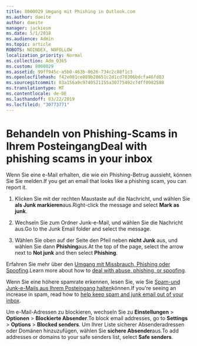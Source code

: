 ```yaml
---
title: 8000029 Umgang mit Phishing in Outlook.com
ms.author: daeite
author: daeite
manager: jackiesm
ms.date: 5/1/2018
ms.audience: Admin
ms.topic: article
ROBOTS: NOINDEX, NOFOLLOW
localization_priority: Normal
ms.collection: Adm_O365
ms.custom: 8000029
ms.assetid: 99ff945c-a5b0-463b-8626-734c2c88f1c3
ms.openlocfilehash: f42e001ce889b28651c2d1cd70306bdcfa46fd83
ms.sourcegitcommit: 03a156a9c9740521155a30775492c7dff0982588
ms.translationtype: MT
ms.contentlocale: de-DE
ms.lasthandoff: 03/22/2019
ms.locfileid: "30773771"
---
```

# <a name="deal-with-phishing-scams-in-your-inbox"></a><span data-ttu-id="9a121-102">Behandeln von Phishing-Scams in Ihrem Posteingang</span><span class="sxs-lookup"><span data-stu-id="9a121-102">Deal with phishing scams in your inbox</span></span>

<span data-ttu-id="9a121-103">Wenn Sie eine e-Mail erhalten, die wie ein Phishing-Betrug aussieht, können Sie Sie melden.</span><span class="sxs-lookup"><span data-stu-id="9a121-103">If you get an email that looks like a phishing scam, you can report it.</span></span>
  
1. <span data-ttu-id="9a121-104">Klicken Sie mit der rechten Maustaste auf die Nachricht, und wählen Sie **als Junk markieren**aus.</span><span class="sxs-lookup"><span data-stu-id="9a121-104">Right-click the message and select **Mark as junk**.</span></span> 
    
2. <span data-ttu-id="9a121-105">Wechseln Sie zum Ordner Junk-e-Mail, und wählen Sie die Nachricht aus.</span><span class="sxs-lookup"><span data-stu-id="9a121-105">Go to the Junk Email folder and select the message.</span></span>
    
3. <span data-ttu-id="9a121-106">Wählen Sie oben auf der Seite den Pfeil neben **nicht Junk** aus, und wählen Sie dann **Phishing**aus.</span><span class="sxs-lookup"><span data-stu-id="9a121-106">At the top of the page, select the arrow next to **Not junk** and then select **Phishing**.</span></span> 
    
<span data-ttu-id="9a121-107">Erfahren Sie mehr über den [Umgang mit Missbrauch, Phishing oder Spoofing](https://go.microsoft.com/fwlink/p/?linkid=873139).</span><span class="sxs-lookup"><span data-stu-id="9a121-107">Learn more about how to [deal with abuse, phishing, or spoofing](https://go.microsoft.com/fwlink/p/?linkid=873139).</span></span>
  
<span data-ttu-id="9a121-108">Wenn Sie eine höhere spamrate erkennen, lesen Sie, wie Sie [Spam-und Junk-e-Mails aus Ihrem Posteingang halten](https://go.microsoft.com/fwlink/p/?linkid=873140)können.</span><span class="sxs-lookup"><span data-stu-id="9a121-108">If you're seeing an increase in spam, read how to [help keep spam and junk email out of your inbox](https://go.microsoft.com/fwlink/p/?linkid=873140).</span></span>
  
<span data-ttu-id="9a121-109">Um e-Mail-Adressen zu blockieren, wechseln Sie zu **Einstellungen** \> **Optionen** \> **Blockierte Absender**.</span><span class="sxs-lookup"><span data-stu-id="9a121-109">To block email addresses, go to **Settings** \> **Options** \> **Blocked senders**.</span></span> <span data-ttu-id="9a121-110">Um Ihrer Liste sicherer Absenderadressen oder Domänen hinzuzufügen, wählen Sie **sichere Absender**aus.</span><span class="sxs-lookup"><span data-stu-id="9a121-110">To add addresses or domains to your safe senders list, select **Safe senders**.</span></span> 
  

